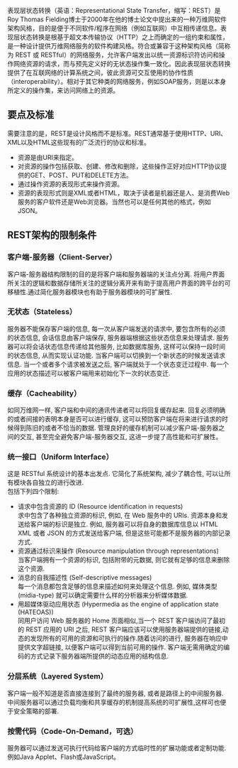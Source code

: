 表现层状态转换（英语：Representational State Transfer，缩写：REST）是Roy Thomas Fielding博士于2000年在他的博士论文中提出来的一种万维网软件架构风格，目的是便于不同软件/程序在网络（例如互联网）中互相传递信息。表现层状态转换是根基于超文本传输协议（HTTP）之上而确定的一组约束和属性，是一种设计提供万维网络服务的软件构建风格。符合或兼容于这种架构风格（简称为 REST 或 RESTful）的网络服务，允许客户端发出以统一资源标识符访问和操作网络资源的请求，而与预先定义好的无状态操作集一致化。因此表现层状态转换提供了在互联网络的计算系统之间，彼此资源可交互使用的协作性质（interoperability）。相对于其它种类的网络服务，例如SOAP服务，则是以本身所定义的操作集，来访问网络上的资源。

## 要点及标准
需要注意的是，REST是设计风格而不是标准。REST通常基于使用HTTP、URI、XML以及HTML这些现有的广泛流行的协议和标准。  
- 资源是由URI来指定。
- 对资源的操作包括获取、创建、修改和删除，这些操作正好对应HTTP协议提供的GET、POST、PUT和DELETE方法。
- 通过操作资源的表现形式来操作资源。
- 资源的表现形式则是XML或者HTML，取决于读者是机器还是人、是消费Web服务的客户软件还是Web浏览器。当然也可以是任何其他的格式，例如JSON。

## REST架构的限制条件
### 客户端-服务器（Client-Server）
客户端-服务器结构限制的目的是将客户端和服务器端的关注点分离. 将用户界面所关注的逻辑和数据存储所关注的逻辑分离开来有助于提高用户界面的跨平台的可移植性.通过简化服务器模块也有助于服务器模块的可扩展性. 
### 无状态（Stateless）  
服务器不能保存客户端的信息, 每一次从客户端发送的请求中, 要包含所有的必须的状态信息, 会话信息由客户端保存, 服务器端根据这些状态信息来处理请求. 服务器可以将会话状态信息传递给其他服务, 比如数据库服务, 这样可以保持一段时间的状态信息, 从而实现认证功能. 当客户端可以切换到一个新状态的时候发送请求信息. 当一个或者多个请求被发送之后, 客户端就处于一个状态变迁过程中. 每一个应用的状态描述可以被客户端用来初始化下一次的状态变迁.
### 缓存（Cacheability）  
如同万维网一样, 客户端和中间的通讯传递者可以将回复缓存起来. 回复必须明确的或者间接的表明本身是否可以进行缓存, 这可以预防客户端在将来进行请求的时候得到陈旧的或者不恰当的数据. 管理良好的缓存机制可以减少客户端-服务器之间的交互, 甚至完全避免客户端-服务器交互, 这进一步提了高性能和可扩展性。
### 统一接口（Uniform Interface）
这是 RESTful 系统设计的基本出发点. 它简化了系统架构, 减少了耦合性, 可以让所有模块各自独立的进行改进.   
包括下列四个限制: 
- 请求中包含资源的 ID (Resource identification in requests)   
求中包含了各种独立资源的标识, 例如, 在 Web 服务中的 URIs. 资源本身和发送给客户端的标识是独立. 例如, 服务器可以将自身的数据库信息以 HTML XML 或者 JSON 的方式发送给客户端, 但是这些可能都不是服务器的内部记录方式.
- 资源通过标识来操作 (Resource manipulation through representations)    
当客户端拥有一个资源的标识, 包括附带的元数据, 则它就有足够的信息来删除这个资源.
- 消息的自我描述性 (Self-descriptive messages)  
每一个消息都包含足够的信息来描述如何来处理这个信息. 例如, 媒体类型 (midia-type) 就可以确定需要什么样的分析器来分析媒体数据.  
- 用超媒体驱动应用状态 (Hypermedia as the engine of application state (HATEOAS))  
同用户访问 Web 服务器的 Home 页面相似,当一个 REST 客户端访问了最初的 REST 应用的 URI 之后, REST 客户端应该可以使用服务器端提供的链接,动态的发现所有的可用的资源和可执行的操作.随着访问的进行, 服务器在响应中提供文字超链接, 以便客户端可以得到当前可用的操作. 客户端无需用确定的编码的方式记录下服务器端所提供的动态应用的结构信息.
### 分层系统（Layered System）  
客户端一般不知道是否直接连接到了最终的服务器, 或者是路径上的中间服务器. 中间服务器可以通过负载均衡和共享缓存的机制提高系统的可扩展性,这样可也便于安全策略的部署.
### 按需代码（Code-On-Demand，可选）  
服务器可以通过发送可执行代码给客户端的方式临时性的扩展功能或者定制功能.例如Java Applet、Flash或JavaScript。
